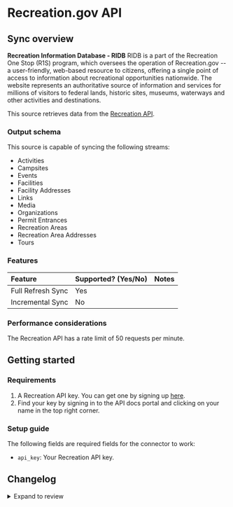 # Recreation.gov API

## Sync overview

**Recreation Information Database - RIDB**
RIDB is a part of the Recreation One Stop (R1S) program,
which oversees the operation of Recreation.gov -- a user-friendly, web-based
resource to citizens, offering a single point of access to information about
recreational opportunities nationwide. The website represents an authoritative
source of information and services for millions of visitors to federal lands,
historic sites, museums, waterways and other activities and destinations.

This source retrieves data from the [Recreation API](https://ridb.recreation.gov/landing).

### Output schema

This source is capable of syncing the following streams:

- Activities
- Campsites
- Events
- Facilities
- Facility Addresses
- Links
- Media
- Organizations
- Permit Entrances
- Recreation Areas
- Recreation Area Addresses
- Tours

### Features

| Feature           | Supported? \(Yes/No\) | Notes |
| :---------------- | :-------------------- | :---- |
| Full Refresh Sync | Yes                   |       |
| Incremental Sync  | No                    |       |

### Performance considerations

The Recreation API has a rate limit of 50 requests per minute.

## Getting started

### Requirements

1. A Recreation API key. You can get one by signing up [here](https://www.recreation.gov/).
2. Find your key by signing in to the API docs portal and clicking on your name in the top right corner.

### Setup guide

The following fields are required fields for the connector to work:

- `api_key`: Your Recreation API key.

## Changelog

<details>
  <summary>Expand to review</summary>

| Version | Date       | Pull Request                                             | Subject                                                                         |
| :------ | :--------- | :------------------------------------------------------- | :------------------------------------------------------------------------------ |
| 0.2.12 | 2025-02-08 | [53445](https://github.com/airbytehq/airbyte/pull/53445) | Update dependencies |
| 0.2.11 | 2025-02-01 | [52976](https://github.com/airbytehq/airbyte/pull/52976) | Update dependencies |
| 0.2.10 | 2025-01-25 | [52472](https://github.com/airbytehq/airbyte/pull/52472) | Update dependencies |
| 0.2.9 | 2025-01-18 | [51903](https://github.com/airbytehq/airbyte/pull/51903) | Update dependencies |
| 0.2.8 | 2025-01-11 | [51359](https://github.com/airbytehq/airbyte/pull/51359) | Update dependencies |
| 0.2.7 | 2024-12-28 | [50742](https://github.com/airbytehq/airbyte/pull/50742) | Update dependencies |
| 0.2.6 | 2024-12-21 | [50269](https://github.com/airbytehq/airbyte/pull/50269) | Update dependencies |
| 0.2.5 | 2024-12-14 | [49657](https://github.com/airbytehq/airbyte/pull/49657) | Update dependencies |
| 0.2.4 | 2024-12-12 | [48286](https://github.com/airbytehq/airbyte/pull/48286) | Update dependencies |
| 0.2.3 | 2024-10-29 | [47881](https://github.com/airbytehq/airbyte/pull/47881) | Update dependencies |
| 0.2.2 | 2024-10-28 | [47524](https://github.com/airbytehq/airbyte/pull/47524) | Update dependencies |
| 0.2.1 | 2024-08-16 | [44196](https://github.com/airbytehq/airbyte/pull/44196) | Bump source-declarative-manifest version |
| 0.2.0 | 2024-08-14 | [44080](https://github.com/airbytehq/airbyte/pull/44080) | Refactor connector to manifest-only format |
| 0.1.15 | 2024-08-10 | [43621](https://github.com/airbytehq/airbyte/pull/43621) | Update dependencies |
| 0.1.14 | 2024-08-03 | [43109](https://github.com/airbytehq/airbyte/pull/43109) | Update dependencies |
| 0.1.13 | 2024-07-27 | [42709](https://github.com/airbytehq/airbyte/pull/42709) | Update dependencies |
| 0.1.12 | 2024-07-20 | [42250](https://github.com/airbytehq/airbyte/pull/42250) | Update dependencies |
| 0.1.11 | 2024-07-13 | [41782](https://github.com/airbytehq/airbyte/pull/41782) | Update dependencies |
| 0.1.10 | 2024-07-10 | [41533](https://github.com/airbytehq/airbyte/pull/41533) | Update dependencies |
| 0.1.9 | 2024-07-09 | [41276](https://github.com/airbytehq/airbyte/pull/41276) | Update dependencies |
| 0.1.8 | 2024-07-06 | [40899](https://github.com/airbytehq/airbyte/pull/40899) | Update dependencies |
| 0.1.7 | 2024-06-25 | [40465](https://github.com/airbytehq/airbyte/pull/40465) | Update dependencies |
| 0.1.6 | 2024-06-22 | [40143](https://github.com/airbytehq/airbyte/pull/40143) | Update dependencies |
| 0.1.5 | 2024-05-31 | [38733](https://github.com/airbytehq/airbyte/pull/38733) | Make compatible with builder |
| 0.1.4 | 2024-06-04 | [38950](https://github.com/airbytehq/airbyte/pull/38950) | [autopull] Upgrade base image to v1.2.1 |
| 0.1.3 | 2024-04-19 | [37244](https://github.com/airbytehq/airbyte/pull/37244) | Upgrade to CDK 0.80.0 and manage dependencies with Poetry. |
| 0.1.2 | 2024-04-15 | [37244](https://github.com/airbytehq/airbyte/pull/37244) | Base image migration: remove Dockerfile and use the python-connector-base image |
| 0.1.1 | 2024-04-12 | [37244](https://github.com/airbytehq/airbyte/pull/37244) | Schema descriptions |
| 0.1.0   | 2022-11-02 | TBA                                                      | First Commit                                                                    |

</details>
